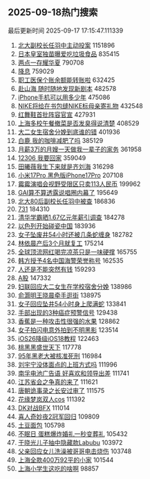 ## 2025-09-18热门搜索 
最后更新时间 2025-09-17 17:15:47.111339 
1. [北大副校长任羽中主动投案](https://s.weibo.com/weibo?q=%23%E5%8C%97%E5%A4%A7%E5%89%AF%E6%A0%A1%E9%95%BF%E4%BB%BB%E7%BE%BD%E4%B8%AD%E4%B8%BB%E5%8A%A8%E6%8A%95%E6%A1%88%23&t=31&band_rank=1&Refer=top) 1151896
1. [日本皇室独苗曝爱吃垃圾食品](https://s.weibo.com/weibo?q=%E6%97%A5%E6%9C%AC%E7%9A%87%E5%AE%A4%E7%8B%AC%E8%8B%97%E6%9B%9D%E7%88%B1%E5%90%83%E5%9E%83%E5%9C%BE%E9%A3%9F%E5%93%81&t=31&band_rank=2&Refer=top) 835415
1. [两点一存耀华夏](https://s.weibo.com/weibo?q=%23%E4%B8%A4%E7%82%B9%E4%B8%80%E5%AD%98%E8%80%80%E5%8D%8E%E5%A4%8F%23&t=31&band_rank=3&Refer=top) 790708
1. [降息](https://s.weibo.com/weibo?q=%E9%99%8D%E6%81%AF&t=31&band_rank=4&Refer=top) 759029
1. [职工医保个账余额能转账啦](https://s.weibo.com/weibo?q=%23%E8%81%8C%E5%B7%A5%E5%8C%BB%E4%BF%9D%E4%B8%AA%E8%B4%A6%E4%BD%99%E9%A2%9D%E8%83%BD%E8%BD%AC%E8%B4%A6%E5%95%A6%23&t=31&band_rank=5&Refer=top) 632425
1. [赴山海 随时随地发现新剧本](https://s.weibo.com/weibo?q=%E8%B5%B4%E5%B1%B1%E6%B5%B7%20%E9%9A%8F%E6%97%B6%E9%9A%8F%E5%9C%B0%E5%8F%91%E7%8E%B0%E6%96%B0%E5%89%A7%E6%9C%AC&t=31&band_rank=6&Refer=top) 482578
1. [iPhone手机可以用多少年](https://s.weibo.com/weibo?q=iPhone%E6%89%8B%E6%9C%BA%E5%8F%AF%E4%BB%A5%E7%94%A8%E5%A4%9A%E5%B0%91%E5%B9%B4&t=31&band_rank=7&Refer=top) 475086
1. [NIKE将给在书包缝NIKE标母亲寄礼物](https://s.weibo.com/weibo?q=%23NIKE%E5%B0%86%E7%BB%99%E5%9C%A8%E4%B9%A6%E5%8C%85%E7%BC%9DNIKE%E6%A0%87%E6%AF%8D%E4%BA%B2%E5%AF%84%E7%A4%BC%E7%89%A9%23&t=31&band_rank=8&Refer=top) 432548
1. [红舞鞋首批阵容官宣](https://s.weibo.com/weibo?q=%23%E7%BA%A2%E8%88%9E%E9%9E%8B%E9%A6%96%E6%89%B9%E9%98%B5%E5%AE%B9%E5%AE%98%E5%AE%A3%23&t=31&band_rank=9&Refer=top) 427931
1. [上海多校午餐撤菜是否发臭得说清楚](https://s.weibo.com/weibo?q=%23%E4%B8%8A%E6%B5%B7%E5%A4%9A%E6%A0%A1%E5%8D%88%E9%A4%90%E6%92%A4%E8%8F%9C%E6%98%AF%E5%90%A6%E5%8F%91%E8%87%AD%E5%BE%97%E8%AF%B4%E6%B8%85%E6%A5%9A%23&t=31&band_rank=10&Refer=top) 408529
1. [大二女生宿舍分娩到底谁的错](https://s.weibo.com/weibo?q=%23%E5%A4%A7%E4%BA%8C%E5%A5%B3%E7%94%9F%E5%AE%BF%E8%88%8D%E5%88%86%E5%A8%A9%E5%88%B0%E5%BA%95%E8%B0%81%E7%9A%84%E9%94%99%23&t=31&band_rank=11&Refer=top) 401936
1. [白鹿 我的咖啡减肥了吗](https://s.weibo.com/weibo?q=%E7%99%BD%E9%B9%BF%20%E6%88%91%E7%9A%84%E5%92%96%E5%95%A1%E5%87%8F%E8%82%A5%E4%BA%86%E5%90%97&t=31&band_rank=12&Refer=top) 385129
1. [月薪3万的月嫂一天做我一辈子的家务](https://s.weibo.com/weibo?q=%E6%9C%88%E8%96%AA3%E4%B8%87%E7%9A%84%E6%9C%88%E5%AB%82%E4%B8%80%E5%A4%A9%E5%81%9A%E6%88%91%E4%B8%80%E8%BE%88%E5%AD%90%E7%9A%84%E5%AE%B6%E5%8A%A1&t=31&band_rank=13&Refer=top) 361958
1. [12306 我要回家](https://s.weibo.com/weibo?q=12306%20%E6%88%91%E8%A6%81%E5%9B%9E%E5%AE%B6&t=31&band_rank=14&Refer=top) 359049
1. [田曦薇我生下来就是齐刘海](https://s.weibo.com/weibo?q=%E7%94%B0%E6%9B%A6%E8%96%87%E6%88%91%E7%94%9F%E4%B8%8B%E6%9D%A5%E5%B0%B1%E6%98%AF%E9%BD%90%E5%88%98%E6%B5%B7&t=31&band_rank=15&Refer=top) 316298
1. [小米17Pro 黑色版iPhone17Pro](https://s.weibo.com/weibo?q=%E5%B0%8F%E7%B1%B317Pro%20%E9%BB%91%E8%89%B2%E7%89%88iPhone17Pro&t=31&band_rank=16&Refer=top) 207108
1. [霉霉演唱会视野受限区只卖113人民币](https://s.weibo.com/weibo?q=%E9%9C%89%E9%9C%89%E6%BC%94%E5%94%B1%E4%BC%9A%E8%A7%86%E9%87%8E%E5%8F%97%E9%99%90%E5%8C%BA%E5%8F%AA%E5%8D%96113%E4%BA%BA%E6%B0%91%E5%B8%81&t=31&band_rank=17&Refer=top) 199962
1. [GAI算不算透露说唱圈内幕了](https://s.weibo.com/weibo?q=GAI%E7%AE%97%E4%B8%8D%E7%AE%97%E9%80%8F%E9%9C%B2%E8%AF%B4%E5%94%B1%E5%9C%88%E5%86%85%E5%B9%95%E4%BA%86&t=31&band_rank=18&Refer=top) 195649
1. [北大80后副校长任羽中被查](https://s.weibo.com/weibo?q=%23%E5%8C%97%E5%A4%A780%E5%90%8E%E5%89%AF%E6%A0%A1%E9%95%BF%E4%BB%BB%E7%BE%BD%E4%B8%AD%E8%A2%AB%E6%9F%A5%23&t=31&band_rank=19&Refer=top) 186836
1. [731](https://s.weibo.com/weibo?q=731&t=31&band_rank=20&Refer=top) 184310
1. [清华学霸晒1.67亿元年薪引调查](https://s.weibo.com/weibo?q=%23%E6%B8%85%E5%8D%8E%E5%AD%A6%E9%9C%B8%E6%99%921.67%E4%BA%BF%E5%85%83%E5%B9%B4%E8%96%AA%E5%BC%95%E8%B0%83%E6%9F%A5%23&t=31&band_rank=21&Refer=top) 184278
1. [以色列开始碰瓷中国](https://s.weibo.com/weibo?q=%23%E4%BB%A5%E8%89%B2%E5%88%97%E5%BC%80%E5%A7%8B%E7%A2%B0%E7%93%B7%E4%B8%AD%E5%9B%BD%23&t=31&band_rank=22&Refer=top) 183936
1. [女子坠废井54小时还被几条蛇缠身](https://s.weibo.com/weibo?q=%23%E5%A5%B3%E5%AD%90%E5%9D%A0%E5%BA%9F%E4%BA%9554%E5%B0%8F%E6%97%B6%E8%BF%98%E8%A2%AB%E5%87%A0%E6%9D%A1%E8%9B%87%E7%BC%A0%E8%BA%AB%23&t=31&band_rank=23&Refer=top) 182782
1. [林依晨产后3个月就复工](https://s.weibo.com/weibo?q=%23%E6%9E%97%E4%BE%9D%E6%99%A8%E4%BA%A7%E5%90%8E3%E4%B8%AA%E6%9C%88%E5%B0%B1%E5%A4%8D%E5%B7%A5%23&t=31&band_rank=24&Refer=top) 175214
1. [全球顶流网红喝完凉茶只是一味硬撑](https://s.weibo.com/weibo?q=%E5%85%A8%E7%90%83%E9%A1%B6%E6%B5%81%E7%BD%91%E7%BA%A2%E5%96%9D%E5%AE%8C%E5%87%89%E8%8C%B6%E5%8F%AA%E6%98%AF%E4%B8%80%E5%91%B3%E7%A1%AC%E6%92%91&t=31&band_rank=25&Refer=top) 165755
1. [韩方授予4名中国海警荣誉称号](https://s.weibo.com/weibo?q=%23%E9%9F%A9%E6%96%B9%E6%8E%88%E4%BA%884%E5%90%8D%E4%B8%AD%E5%9B%BD%E6%B5%B7%E8%AD%A6%E8%8D%A3%E8%AA%89%E7%A7%B0%E5%8F%B7%23&t=31&band_rank=26&Refer=top) 162535
1. [人还是不能突然有钱](https://s.weibo.com/weibo?q=%E4%BA%BA%E8%BF%98%E6%98%AF%E4%B8%8D%E8%83%BD%E7%AA%81%E7%84%B6%E6%9C%89%E9%92%B1&t=31&band_rank=27&Refer=top) 159293
1. [A股](https://s.weibo.com/weibo?q=A%E8%82%A1&t=31&band_rank=28&Refer=top) 147332
1. [妇联回应大二女生在学校宿舍分娩](https://s.weibo.com/weibo?q=%23%E5%A6%87%E8%81%94%E5%9B%9E%E5%BA%94%E5%A4%A7%E4%BA%8C%E5%A5%B3%E7%94%9F%E5%9C%A8%E5%AD%A6%E6%A0%A1%E5%AE%BF%E8%88%8D%E5%88%86%E5%A8%A9%23&t=31&band_rank=29&Refer=top) 138986
1. [俞灏明王晓晨牵手逛街](https://s.weibo.com/weibo?q=%23%E4%BF%9E%E7%81%8F%E6%98%8E%E7%8E%8B%E6%99%93%E6%99%A8%E7%89%B5%E6%89%8B%E9%80%9B%E8%A1%97%23&t=31&band_rank=30&Refer=top) 138975
1. [女子回应坠井54小时身上爬满蛇](https://s.weibo.com/weibo?q=%23%E5%A5%B3%E5%AD%90%E5%9B%9E%E5%BA%94%E5%9D%A0%E4%BA%9554%E5%B0%8F%E6%97%B6%E8%BA%AB%E4%B8%8A%E7%88%AC%E6%BB%A1%E8%9B%87%23&t=31&band_rank=31&Refer=top) 133841
1. [手部出现的3种癌症预警信号](https://s.weibo.com/weibo?q=%23%E6%89%8B%E9%83%A8%E5%87%BA%E7%8E%B0%E7%9A%843%E7%A7%8D%E7%99%8C%E7%97%87%E9%A2%84%E8%AD%A6%E4%BF%A1%E5%8F%B7%23&t=31&band_rank=32&Refer=top) 129438
1. [香蕉是一种攻击性很强的水果](https://s.weibo.com/weibo?q=%E9%A6%99%E8%95%89%E6%98%AF%E4%B8%80%E7%A7%8D%E6%94%BB%E5%87%BB%E6%80%A7%E5%BE%88%E5%BC%BA%E7%9A%84%E6%B0%B4%E6%9E%9C&t=31&band_rank=33&Refer=top) 128862
1. [女子拍闪电意外拍到不明黑影](https://s.weibo.com/weibo?q=%23%E5%A5%B3%E5%AD%90%E6%8B%8D%E9%97%AA%E7%94%B5%E6%84%8F%E5%A4%96%E6%8B%8D%E5%88%B0%E4%B8%8D%E6%98%8E%E9%BB%91%E5%BD%B1%23&t=31&band_rank=34&Refer=top) 123514
1. [iOS26降级iOS18教程](https://s.weibo.com/weibo?q=iOS26%E9%99%8D%E7%BA%A7iOS18%E6%95%99%E7%A8%8B&t=31&band_rank=35&Refer=top) 122463
1. [桃黑黑盛世天下](https://s.weibo.com/weibo?q=%23%E6%A1%83%E9%BB%91%E9%BB%91%E7%9B%9B%E4%B8%96%E5%A4%A9%E4%B8%8B%23&t=31&band_rank=36&Refer=top) 117778
1. [95年黑老大被核准死刑](https://s.weibo.com/weibo?q=%2395%E5%B9%B4%E9%BB%91%E8%80%81%E5%A4%A7%E8%A2%AB%E6%A0%B8%E5%87%86%E6%AD%BB%E5%88%91%23&t=31&band_rank=37&Refer=top) 116984
1. [刘宇宁没体面点的上班方式吗](https://s.weibo.com/weibo?q=%E5%88%98%E5%AE%87%E5%AE%81%E6%B2%A1%E4%BD%93%E9%9D%A2%E7%82%B9%E7%9A%84%E4%B8%8A%E7%8F%AD%E6%96%B9%E5%BC%8F%E5%90%97&t=31&band_rank=38&Refer=top) 111996
1. [南孚电池广告语 好喜欢和领导出差](https://s.weibo.com/weibo?q=%E5%8D%97%E5%AD%9A%E7%94%B5%E6%B1%A0%E5%B9%BF%E5%91%8A%E8%AF%AD%20%E5%A5%BD%E5%96%9C%E6%AC%A2%E5%92%8C%E9%A2%86%E5%AF%BC%E5%87%BA%E5%B7%AE&t=31&band_rank=39&Refer=top) 111741
1. [江苏省会之争真的来了](https://s.weibo.com/weibo?q=%23%E6%B1%9F%E8%8B%8F%E7%9C%81%E4%BC%9A%E4%B9%8B%E4%BA%89%E7%9C%9F%E7%9A%84%E6%9D%A5%E4%BA%86%23&t=31&band_rank=40&Refer=top) 111621
1. [唐朝诡事录之长安过审了](https://s.weibo.com/weibo?q=%23%E5%94%90%E6%9C%9D%E8%AF%A1%E4%BA%8B%E5%BD%95%E4%B9%8B%E9%95%BF%E5%AE%89%E8%BF%87%E5%AE%A1%E4%BA%86%23&t=31&band_rank=41&Refer=top) 111575
1. [花缘梦岚双人cos](https://s.weibo.com/weibo?q=%23%E8%8A%B1%E7%BC%98%E6%A2%A6%E5%B2%9A%E5%8F%8C%E4%BA%BAcos%23&t=31&band_rank=42&Refer=top) 111392
1. [DK对战BFX](https://s.weibo.com/weibo?q=%23DK%E5%AF%B9%E6%88%98BFX%23&t=31&band_rank=43&Refer=top) 111014
1. [喜人奇妙夜2冠军回归](https://s.weibo.com/weibo?q=%23%E5%96%9C%E4%BA%BA%E5%A5%87%E5%A6%99%E5%A4%9C2%E5%86%A0%E5%86%9B%E5%9B%9E%E5%BD%92%23&t=31&band_rank=44&Refer=top) 109809
1. [土豆面包](https://s.weibo.com/weibo?q=%E5%9C%9F%E8%B1%86%E9%9D%A2%E5%8C%85&t=31&band_rank=45&Refer=top) 105798
1. [不眠日 蛋糕爆炸婚礼一秒变葬礼](https://s.weibo.com/weibo?q=%E4%B8%8D%E7%9C%A0%E6%97%A5%20%E8%9B%8B%E7%B3%95%E7%88%86%E7%82%B8%E5%A9%9A%E7%A4%BC%E4%B8%80%E7%A7%92%E5%8F%98%E8%91%AC%E7%A4%BC&t=31&band_rank=46&Refer=top) 105432
1. [于晓光儿子抽中隐藏款Labubu](https://s.weibo.com/weibo?q=%23%E4%BA%8E%E6%99%93%E5%85%89%E5%84%BF%E5%AD%90%E6%8A%BD%E4%B8%AD%E9%9A%90%E8%97%8F%E6%AC%BELabubu%23&t=31&band_rank=47&Refer=top) 103972
1. [父亲回应女儿洗澡被哥哥电击烧伤](https://s.weibo.com/weibo?q=%23%E7%88%B6%E4%BA%B2%E5%9B%9E%E5%BA%94%E5%A5%B3%E5%84%BF%E6%B4%97%E6%BE%A1%E8%A2%AB%E5%93%A5%E5%93%A5%E7%94%B5%E5%87%BB%E7%83%A7%E4%BC%A4%23&t=31&band_rank=48&Refer=top) 103748
1. [上海全款400万92平的小家](https://s.weibo.com/weibo?q=%E4%B8%8A%E6%B5%B7%E5%85%A8%E6%AC%BE400%E4%B8%8792%E5%B9%B3%E7%9A%84%E5%B0%8F%E5%AE%B6&t=31&band_rank=49&Refer=top) 101544
1. [上海小学生这吃的啥啊](https://s.weibo.com/weibo?q=%23%E4%B8%8A%E6%B5%B7%E5%B0%8F%E5%AD%A6%E7%94%9F%E8%BF%99%E5%90%83%E7%9A%84%E5%95%A5%E5%95%8A%23&t=31&band_rank=50&Refer=top) 98857
